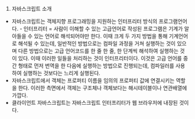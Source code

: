 1. 자바스크립트 소개
  - 자바스크립트는 객체지향 프로그래밍을 지원하는 인터프리터 방식의 프로그램언어다.
                                              - 인터프리터 = 사람이 이해할 수 있는 고급언어로 작성된 프로그램은 기계가 알아들을 수 있는 언어로 해석되어야만 한다. 이때 크게 두 가지 방법을 통해 기계언어로 해석될 수 있는데, 일반적인 방법으로는 컴파일 과정을 거쳐 실행하는 것이 있으며 다른 방법으로는 고급 언어코드를 한 줄 한 줄, 한 단계씩 해석하여 실행하는 것이 있다. 이때 이러한 일들을 처리하는 것이 인터프리터이다. 이것은 고급 언어를 중간 형태로 먼저 번역을 한 다음에 실행하는 방법으로 진행되는데, 컴파일러를 사용하여 실행하는 것보다는 느리게 실행된다.
  - 자바스크립트에서 객체는 프로퍼티 이름을 임의의 프로퍼티 값에 연결시키는 역할을 한다. 이러한 측면에서 객체는 구조체나 객체보다는 해시테이블이나 연관배열에 가깝다.
  - 클라이언트 자바스크립트는 자바스크립트 인터프리터가 웹 브라우저에 내장된 것이다.

